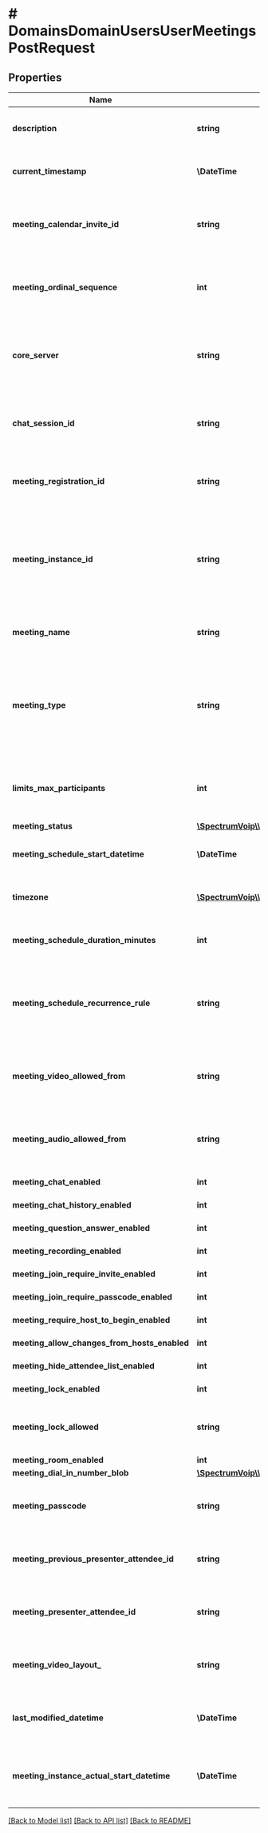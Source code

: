 # # DomainsDomainUsersUserMeetingsPostRequest

## Properties

Name | Type | Description | Notes
------------ | ------------- | ------------- | -------------
**description** | **string** | The description about the meeting | [optional]
**current_timestamp** | **\DateTime** | The current timestamp value of the meeting |
**meeting_calendar_invite_id** | **string** | The read only value for the meeting to use with calendar integration | [optional] [readonly]
**meeting_ordinal_sequence** | **int** | The read only value for the meeting with manage the calendar integrations | [optional] [readonly]
**core_server** | **string** | The core server which the meeting was created on and events are driven from | [optional] [readonly]
**chat_session_id** | **string** | The read only value identifying the meeting chat room session | [optional] [readonly]
**meeting_registration_id** | **string** | The token value for guest to use to register for a webinar | [optional]
**meeting_instance_id** | **string** | The instance value of a meeting with used to associate with a recording or differentiating recurring meetings | [optional]
**meeting_name** | **string** | The descriptive name of the meeting | [optional]
**meeting_type** | **string** | The meeting category either the standard meeting &#39;conference&#39; or a webinar style meeting by using &#39;presentation&#39; | [optional] [default to 'conference']
**limits_max_participants** | **int** | The maximum number of participants allows in the meeting | [optional]
**meeting_status** | [**\SpectrumVoip\\\\NetSapiens\Model\DomainsDomainUsersUserMeetingsIdPost200ResponseMeetingStatus**](DomainsDomainUsersUserMeetingsIdPost200ResponseMeetingStatus.md) |  |
**meeting_schedule_start_datetime** | **\DateTime** | The scheduled start time for the meeting |
**timezone** | [**\SpectrumVoip\\\\NetSapiens\Model\TimeZone**](TimeZone.md) | The timezone which the meeting was created with |
**meeting_schedule_duration_minutes** | **int** | The scheduled length of the meeting | [optional]
**meeting_schedule_recurrence_rule** | **string** | The read only value describing the recuring nature of the meeting using RFC 5545 | [optional] [readonly]
**meeting_video_allowed_from** | **string** | The value indicating which attendee types can share video | [optional]
**meeting_audio_allowed_from** | **string** | The value indicating which attendee types can share audio | [optional]
**meeting_chat_enabled** | **int** |  | [optional] [default to 1]
**meeting_chat_history_enabled** | **int** |  | [optional] [default to 1]
**meeting_question_answer_enabled** | **int** |  | [optional] [default to 0]
**meeting_recording_enabled** | **int** |  | [optional] [default to 0]
**meeting_join_require_invite_enabled** | **int** |  | [optional] [default to 0]
**meeting_join_require_passcode_enabled** | **int** |  | [optional] [default to 0]
**meeting_require_host_to_begin_enabled** | **int** |  | [optional] [default to 0]
**meeting_allow_changes_from_hosts_enabled** | **int** |  | [optional] [default to 1]
**meeting_hide_attendee_list_enabled** | **int** |  | [optional] [default to 0]
**meeting_lock_enabled** | **int** |  | [optional] [default to 0]
**meeting_lock_allowed** | **string** | The value indicating if the meeting is allowed to be locked | [optional]
**meeting_room_enabled** | **int** |  | [default to 0]
**meeting_dial_in_number_blob** | [**\SpectrumVoip\\\\NetSapiens\Model\DomainsDomainUsersUserMeetingsIdPost200ResponseMeetingDialInNumberBlob**](DomainsDomainUsersUserMeetingsIdPost200ResponseMeetingDialInNumberBlob.md) |  | [optional]
**meeting_passcode** | **string** | The passcode used to enter meeting if it is required | [optional]
**meeting_previous_presenter_attendee_id** | **string** | The value of the previous attendee that prsented their screen | [optional] [readonly]
**meeting_presenter_attendee_id** | **string** | The value of the current attendee that is sharing their screen | [optional]
**meeting_video_layout_** | **string** | The current meeting layout default for entire meeting | [optional]
**last_modified_datetime** | **\DateTime** | The timestamp of the last time the meeting was modified | [optional]
**meeting_instance_actual_start_datetime** | **\DateTime** | The timestamp the current meeting instance was started | [optional]

[[Back to Model list]](../../README.md#models) [[Back to API list]](../../README.md#endpoints) [[Back to README]](../../README.md)
